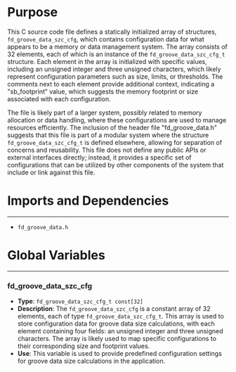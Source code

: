 # Purpose
This C source code file defines a statically initialized array of structures, `fd_groove_data_szc_cfg`, which contains configuration data for what appears to be a memory or data management system. The array consists of 32 elements, each of which is an instance of the `fd_groove_data_szc_cfg_t` structure. Each element in the array is initialized with specific values, including an unsigned integer and three unsigned characters, which likely represent configuration parameters such as size, limits, or thresholds. The comments next to each element provide additional context, indicating a "sb_footprint" value, which suggests the memory footprint or size associated with each configuration.

The file is likely part of a larger system, possibly related to memory allocation or data handling, where these configurations are used to manage resources efficiently. The inclusion of the header file "fd_groove_data.h" suggests that this file is part of a modular system where the structure `fd_groove_data_szc_cfg_t` is defined elsewhere, allowing for separation of concerns and reusability. This file does not define any public APIs or external interfaces directly; instead, it provides a specific set of configurations that can be utilized by other components of the system that include or link against this file.
# Imports and Dependencies

---
- `fd_groove_data.h`


# Global Variables

---
### fd\_groove\_data\_szc\_cfg
- **Type**: `fd_groove_data_szc_cfg_t const[32]`
- **Description**: The `fd_groove_data_szc_cfg` is a constant array of 32 elements, each of type `fd_groove_data_szc_cfg_t`. This array is used to store configuration data for groove data size calculations, with each element containing four fields: an unsigned integer and three unsigned characters. The array is likely used to map specific configurations to their corresponding size and footprint values.
- **Use**: This variable is used to provide predefined configuration settings for groove data size calculations in the application.


